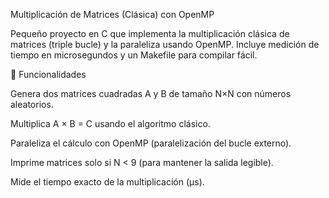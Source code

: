 Multiplicación de Matrices (Clásica) con OpenMP

Pequeño proyecto en C que implementa la multiplicación clásica de matrices (triple bucle) y la paraleliza usando OpenMP. Incluye medición de tiempo en microsegundos y un Makefile para compilar fácil.

🚀 Funcionalidades

Genera dos matrices cuadradas A y B de tamaño N×N con números aleatorios.

Multiplica A × B = C usando el algoritmo clásico.

Paraleliza el cálculo con OpenMP (paralelización del bucle externo).

Imprime matrices solo si N < 9 (para mantener la salida legible).

Mide el tiempo exacto de la multiplicación (µs).
